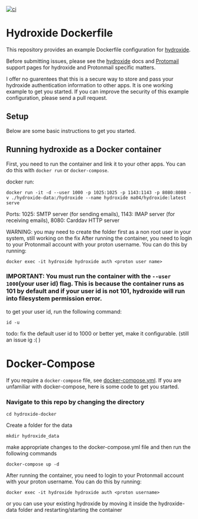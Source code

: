 [![ci](https://github.com/ma-04/hydroxide-docker/actions/workflows/ci.yml/badge.svg)](https://github.com/ma-04/hydroxide-docker/actions/workflows/ci.yml)
# Hydroxide Dockerfile

This repository provides an example Dockerfile configuration for [hydroxide](https://github.com/emersion/hydroxide).

Before submitting issues, please see the [hydroxide](https://github.com/emersion/hydroxide) docs and [Protomail](https://protonmail.com/support/) support pages for hydroxide and Protonmail specific matters.

I offer no guarentees that this is a secure way to store and pass your hydroxide authentication information to other apps. It is one working example to get you started. If you can improve the security of this example configuration, please send a pull request. 

## Setup

Below are some basic instructions to get you started.

## Running hydroxide as a Docker container

First, you need to run the container and link it to your other apps. You can do this with `docker run` or `docker-compose`.

docker run:

```
docker run -it -d --user 1000 -p 1025:1025 -p 1143:1143 -p 8080:8080 -v ./hydroxide-data:/hydroxide --name hydroxide ma04/hydroxide:latest serve
```
Ports:
1025: SMTP server (for sending emails), 1143: IMAP server (for receiving emails), 8080: Carddav HTTP server

WARNING: you may need to create the folder first as a non root user in your system, still working on the fix
After running the container, you need to login to your Protonmail account with your proton username. You can do this by running:

```
docker exec -it hydroxide hydroxide auth <proton user name>
```


### IMPORTANT: You must run the container with the `--user 1000`(your user id) flag. This is because the container runs as 101 by default and if your user id is not 101, hydroxide will run into filesystem permission error.

to get your user id, run the following command:

```
id -u
```
todo: fix the default user id to 1000 or better yet, make it configurable. (still an issue ig :( )

# Docker-Compose

If you require a `docker-compose` file, see [docker-compose.yml](docker-compose.yml). If you are unfamiliar with docker-compose, here is some code to get you started.


### Navigate to this repo by changing the directory
```
cd hydroxide-docker
```
Create a folder for the data
```
mkdir hydroxide_data
```
make appropriate changes to the docker-compose.yml file and then run the following commands

```
docker-compose up -d
```

After running the container, you need to login to your Protonmail account with your proton username. You can do this by running:

```
docker exec -it hydroxide hydroxide auth <proton username>
```

or you can use your existing hydroxide by moving it inside the hydroxide-data folder and restarting/starting the container
